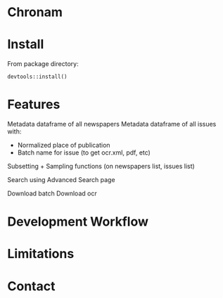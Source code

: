 # Chronam

# Install

From package directory:

```{r}
devtools::install()
```

# Features

Metadata dataframe of all newspapers
Metadata dataframe of all issues with:
- Normalized place of publication
- Batch name for issue (to get ocr.xml, pdf, etc)

Subsetting + Sampling functions (on newspapers list, issues list)

Search using Advanced Search page

Download batch
Download ocr

# Development Workflow

# Limitations

# Contact
